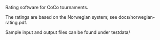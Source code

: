 Rating software for CoCo tournaments.

The ratings are based on the Norwegian system; see docs/norwegian-rating.pdf.

Sample input and output files can be found under testdata/
